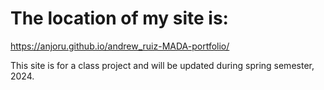 # The location of my site is:
https://anjoru.github.io/andrew_ruiz-MADA-portfolio/

This site is for a class project and will be updated during spring semester, 2024. 